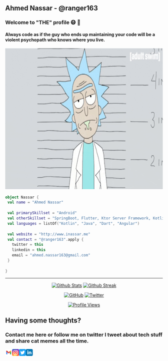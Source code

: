 ## Ahmed Nassar - @ranger163
### Welcome to "THE" profile :mask: 👋
#### Always code as if the guy who ends up maintaining your code will be a violent psychopath who knows where you live.

<p align="center">
  <img width="800" height="450" src="badges/rick.gif">
</p>


```kotlin
object Nassar {
 val name = "Ahmed Nassar"
 
 val primarySkillset = "Android"
 val otherSkillset = "SpringBoot, Flutter, Ktor Server Framework, Kotlin Multiplatform Mobile"
 val languages = listOf("Kotlin", "Java", "Dart", "Angular")

 val website = "http://www.inassar.me"
 val contact = "@ranger163".apply {
   twitter = this
   linkedin = this
   email = "ahmed.nassar163@gmail.com"
 }

}
```
---

<p align="center">
    <a href="https://github.com/ranger163"><img width="48%" alt="Github Stats" src="https://github-readme-stats.vercel.app/api?username=ranger163&theme=dracula&show_icons=true&hide_border=true"></a>
    <a href="https://github.com/ranger163"><img width="48%" alt="Github Streak" src="https://github-readme-streak-stats.herokuapp.com?user=ranger163&theme=dracula&hide_border=true"></a>
</p>

<p align="center">
    <a href="https://github.com/ranger163?tab=followers"><img alt="GitHub" src="https://img.shields.io/github/followers/ranger163?label=GitHub&logo=GitHub&style=for-the-badge"></a>
    <a href="https://twitter.com/ranger163"><img alt="Twitter" src="https://img.shields.io/twitter/follow/ranger163?label=Twitter&logo=Twitter&style=for-the-badge"></a>
</p>
<p align="center">
    <a href="https://github.com/ranger163"><img alt="Profile Views" src="https://komarev.com/ghpvc/?username=ranger163&style=flat-square"></a>
</p>

## Having some thoughts? 
### Contact me here or follow me on twitter I tweet about tech stuff and share cat memes all the time.
[<img align="left" width="22" alt="ranger163 on Gmail" src="https://raw.githubusercontent.com/edent/SuperTinyIcons/master/images/svg/gmail.svg">](mailto:ahmed.nassar163@gmail.com)
[<img align="left" width="22" alt="ranger163 on Instagram" src="https://raw.githubusercontent.com/edent/SuperTinyIcons/master/images/svg/instagram.svg">](https://instagram.com/ranger16394)
[<img align="left" width="22" alt="ranger163 on Twitter" src="https://raw.githubusercontent.com/edent/SuperTinyIcons/master/images/svg/twitter.svg">](https://twitter.com/ranger163)
[<img align="left" width="22" alt="ranger163 on LinkedIn" src="https://raw.githubusercontent.com/edent/SuperTinyIcons/master/images/svg/linkedin.svg">](https://linkedin.com/in/ranger163)
<br>
